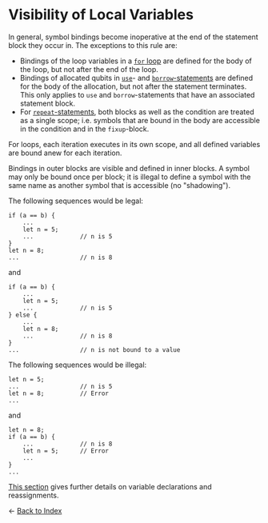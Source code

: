 # Visibility of Local Variables

In general, symbol bindings become inoperative at the end of the statement block they occur in. The exceptions to this rule are:

- Bindings of the loop variables in a [`for` loop](https://github.com/microsoft/qsharp-language/blob/main/Specifications/Language/2_Statements/Iterations.md#iterations) are defined for the body of the loop, but not after the end of the loop.
- Bindings of allocated qubits in [`use`](https://github.com/microsoft/qsharp-language/blob/main/Specifications/Language/2_Statements/QuantumMemoryManagement.md#quantum-memory-management)- and [`borrow`-statements](https://github.com/microsoft/qsharp-language/blob/main/Specifications/Language/2_Statements/QuantumMemoryManagement.md#quantum-memory-management) are defined for the body of the allocation, but not after the statement terminates.
  This only applies to `use` and `borrow`-statements that have an associated statement block.
- For [`repeat`-statements](https://github.com/microsoft/qsharp-language/blob/main/Specifications/Language/2_Statements/ConditionalLoops.md#conditional-loops), both blocks as well as the condition are treated as a single scope; i.e. symbols that are bound in the body are accessible in the condition and in the `fixup`-block.

For loops, each iteration executes in its own scope, and all defined variables are bound anew for each iteration.

Bindings in outer blocks are visible and defined in inner blocks.
A symbol may only be bound once per block; it is illegal to define a symbol with the same name as another symbol that is accessible (no "shadowing").

The following sequences would be legal:

```qsharp
if (a == b) {
    ...
    let n = 5;
    ...             // n is 5
}
let n = 8;
...                 // n is 8
```

and

```qsharp
if (a == b) {
    ...
    let n = 5;
    ...             // n is 5
} else {
    ...
    let n = 8;
    ...             // n is 8
}
...                 // n is not bound to a value
```

The following sequences would be illegal:

```qsharp
let n = 5;
...                 // n is 5
let n = 8;          // Error
...
```

and

```qsharp
let n = 8;
if (a == b) {
    ...             // n is 8
    let n = 5;      // Error
    ...
}
...
```

[This section](https://github.com/microsoft/qsharp-language/blob/main/Specifications/Language/2_Statements/VariableDeclarationsAndReassignments.md#variable-declarations-and-reassignments) gives further details on variable declarations and reassignments. 

← [Back to Index](https://github.com/microsoft/qsharp-language/tree/main/Specifications/Language#index)